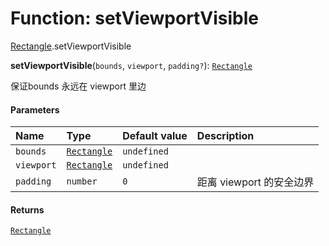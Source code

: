 # Function: setViewportVisible

[Rectangle](/auto-docs/utils/modules/Rectangle.md).setViewportVisible

**setViewportVisible**(`bounds`, `viewport`, `padding?`): [`Rectangle`](/auto-docs/utils/classes/Rectangle-1.md)

保证bounds 永远在 viewport 里边

#### Parameters

| Name | Type | Default value | Description |
| :------ | :------ | :------ | :------ |
| `bounds` | [`Rectangle`](/auto-docs/utils/classes/Rectangle-1.md) | `undefined` |  |
| `viewport` | [`Rectangle`](/auto-docs/utils/classes/Rectangle-1.md) | `undefined` |  |
| `padding` | `number` | `0` | 距离 viewport 的安全边界 |

#### Returns

[`Rectangle`](/auto-docs/utils/classes/Rectangle-1.md)
